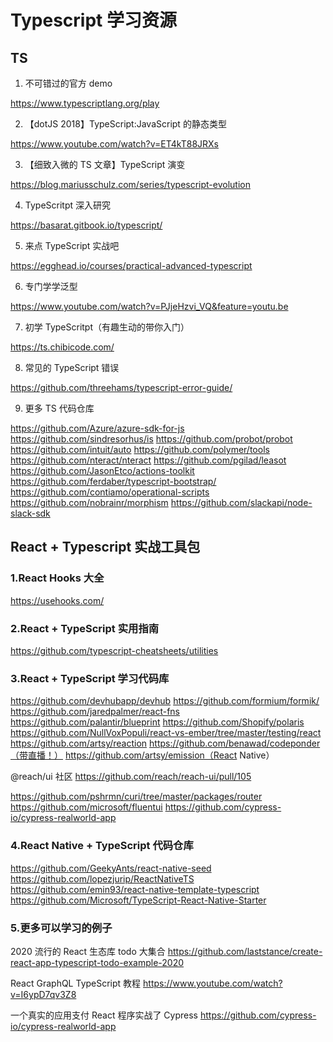 # Typescript 学习资源

## TS

1. 不可错过的官方 demo

https://www.typescriptlang.org/play

2. 【dotJS 2018】TypeScript:JavaScript 的静态类型

https://www.youtube.com/watch?v=ET4kT88JRXs

3. 【细致入微的 TS 文章】TypeScript 演变

https://blog.mariusschulz.com/series/typescript-evolution

4. TypeScritpt 深入研究  

 https://basarat.gitbook.io/typescript/

5. 来点 TypeScript 实战吧

https://egghead.io/courses/practical-advanced-typescript

6. 专门学学泛型

https://www.youtube.com/watch?v=PJjeHzvi_VQ&feature=youtu.be

7. 初学 TypeScritpt（有趣生动的带你入门）

https://ts.chibicode.com/

8. 常见的 TypeScript 错误

https://github.com/threehams/typescript-error-guide/

9. 更多 TS 代码仓库

https://github.com/Azure/azure-sdk-for-js
https://github.com/sindresorhus/is
https://github.com/probot/probot
https://github.com/intuit/auto
https://github.com/polymer/tools
https://github.com/nteract/nteract
https://github.com/pgilad/leasot
https://github.com/JasonEtco/actions-toolkit
https://github.com/ferdaber/typescript-bootstrap/
https://github.com/contiamo/operational-scripts
https://github.com/nobrainr/morphism
https://github.com/slackapi/node-slack-sdk


## React + Typescript 实战工具包

### 1.React Hooks 大全

https://usehooks.com/

### 2.React + TypeScript 实用指南

https://github.com/typescript-cheatsheets/utilities

### 3.React + TypeScript 学习代码库

https://github.com/devhubapp/devhub
https://github.com/formium/formik/
https://github.com/jaredpalmer/react-fns
https://github.com/palantir/blueprint
https://github.com/Shopify/polaris
https://github.com/NullVoxPopuli/react-vs-ember/tree/master/testing/react
https://github.com/artsy/reaction
https://github.com/benawad/codeponder（带直播！）
https://github.com/artsy/emission（React Native）

@reach/ui 社区
https://github.com/reach/reach-ui/pull/105

https://github.com/pshrmn/curi/tree/master/packages/router
https://github.com/microsoft/fluentui
https://github.com/cypress-io/cypress-realworld-app

### 4.React Native + TypeScript 代码仓库

https://github.com/GeekyAnts/react-native-seed
https://github.com/lopezjurip/ReactNativeTS
https://github.com/emin93/react-native-template-typescript
https://github.com/Microsoft/TypeScript-React-Native-Starter

### 5.更多可以学习的例子

2020 流行的 React 生态库 todo 大集合
https://github.com/laststance/create-react-app-typescript-todo-example-2020

React GraphQL TypeScript 教程
https://www.youtube.com/watch?v=I6ypD7qv3Z8

一个真实的应用支付 React 程序实战了 Cypress
https://github.com/cypress-io/cypress-realworld-app

